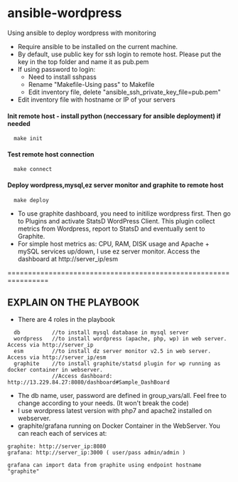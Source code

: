 # ansible-wordpress
Using ansible to deploy wordpress with monitoring

- Require ansible to be installed on the current machine. 
- By default, use public key for ssh login to remote host. Please put the key in the top folder and name it as pub.pem
- If using password to login:
    - Need to install sshpass
    - Rename "Makefile-Using pass" to Makefile
    - Edit inventory file, delete "ansible_ssh_private_key_file=pub.pem"
 - Edit inventory file with hostname or IP of your servers
    
#### Init remote host - install python (neccessary for ansible deployment) if needed
```
  make init
```

#### Test remote host connection

```
  make connect
```

#### Deploy wordpress,mysql,ez server monitor and graphite to remote host

```
  make deploy
```


- To use graphite dashboard, you need to initilize wordpress first. Then go to Plugins and activate StatsD WordPress Client.
This plugin collect metrics from Wordpress, report to StatsD and eventually sent to Graphite. 
- For simple host metrics as: CPU, RAM, DISK usage and Apache + mySQL services up/down, I use ez server monitor. Access the dashboard at http://server_ip/esm

================================================================

## EXPLAIN ON THE PLAYBOOK 

- There are 4 roles in the playbook

```
  db          //to install mysql database in mysql server
  wordpress   //to install wordpress (apache, php, wp) in web server. Access via http://server_ip
  esm         //to install dz server monitor v2.5 in web server. Access via http://server_ip/esm
  graphite    //to install graphite/statsd plugin for wp running as docker container in webserver. 
              //Access dashboard: http://13.229.84.27:8080/dashboard#Sample_DashBoard
```

- The db name, user, password are defined in group_vars/all. Feel free to change according to your needs. (It won't break     the code) 
- I use wordpress latest version with php7 and apache2 installed on webserver.
- graphite/grafana running on Docker Container in the WebServer. You can reach each of services at:
```
graphite: http://server_ip:8080
grafana: http://server_ip:3000 ( user/pass admin/admin )

grafana can import data from graphite using endpoint hostname "graphite"
```

